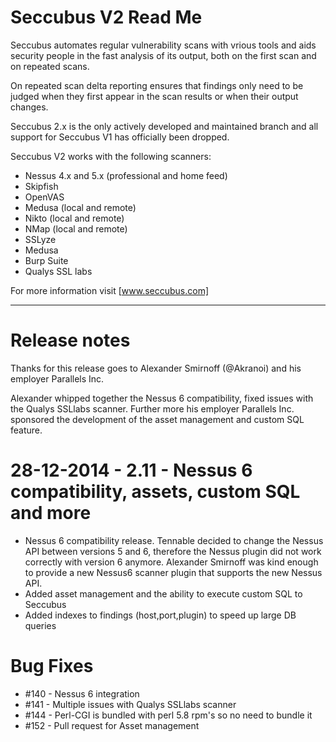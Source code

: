 Seccubus V2 Read Me
===================
Seccubus automates regular vulnerability scans with vrious tools and aids 
security people in the fast analysis of its output, both on the first scan and 
on repeated scans.

On repeated scan delta reporting ensures that findings only need to be judged 
when they first appear in the scan results or when their output changes.

Seccubus 2.x is the only actively developed and maintained branch and all support 
for Seccubus V1 has officially been dropped. 

Seccubus V2 works with the following scanners:
* Nessus 4.x and 5.x (professional and home feed)
* Skipfish
* OpenVAS
* Medusa (local and remote)
* Nikto (local and remote)
* NMap (local and remote)
* SSLyze
* Medusa
* Burp Suite
* Qualys SSL labs

For more information visit [www.seccubus.com]

---

Release notes
=============
Thanks for this release goes to Alexander Smirnoff (@Akranoi) and his employer Parallels Inc.

Alexander whipped together the Nessus 6 compatibility, fixed issues with the Qualys SSLlabs scanner.
Further more his employer Parallels Inc. sponsored the development of the asset management and custom
SQL feature.

28-12-2014 - 2.11 - Nessus 6 compatibility, assets, custom SQL and more
======================================
* Nessus 6 compatibility release. Tennable decided to change the Nessus API between 
versions 5 and 6, therefore the Nessus plugin did not work correctly with version 6 
anymore. Alexander Smirnoff was kind enough to provide a new Nessus6 scanner plugin that
supports the new Nessus API.
* Added asset management and the ability to execute custom SQL to Seccubus
* Added indexes to findings (host,port,plugin) to speed up large DB queries

Bug Fixes
============================================
* #140 - Nessus 6 integration
* #141 - Multiple issues with Qualys SSLlabs scanner
* #144 - Perl-CGI is bundled with perl 5.8 rpm's so no need to bundle it
* #152 - Pull request for Asset management
